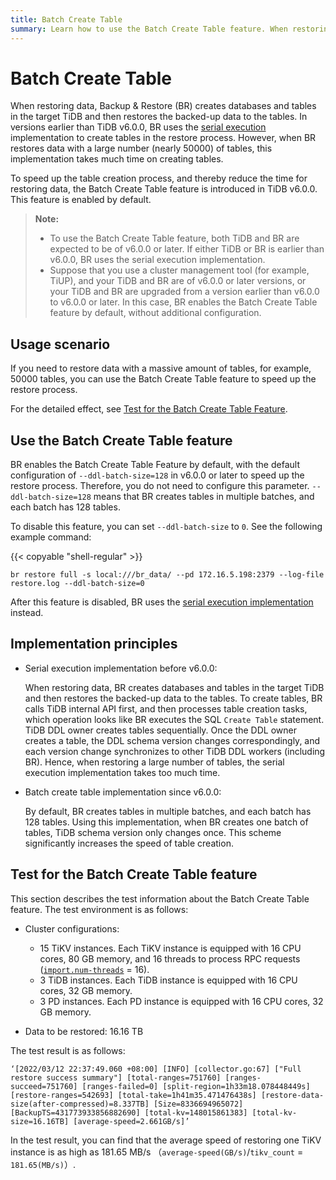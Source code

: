 ```yaml
---
title: Batch Create Table
summary: Learn how to use the Batch Create Table feature. When restoring data, BR can create tables in batches to speed up the restore process.
---
```


# Batch Create Table

When restoring data, Backup & Restore (BR) creates databases and tables in the target TiDB and then restores the backed-up data to the tables. In versions earlier than TiDB v6.0.0, BR uses the [serial execution](#implementation-principles) implementation to create tables in the restore process. However, when BR restores data with a large number (nearly 50000) of tables, this implementation takes much time on creating tables.

To speed up the table creation process, and thereby reduce the time for restoring data, the Batch Create Table feature is introduced in TiDB v6.0.0. This feature is enabled by default.

> **Note:**
>
> - To use the Batch Create Table feature, both TiDB and BR are expected to be of v6.0.0 or later. If either TiDB or BR is earlier than v6.0.0, BR uses the serial execution implementation.
> - Suppose that you use a cluster management tool (for example, TiUP), and your TiDB and BR are of v6.0.0 or later versions, or your TiDB and BR are upgraded from a version earlier than v6.0.0 to v6.0.0 or later. In this case, BR enables the Batch Create Table feature by default, without additional configuration.

## Usage scenario

If you need to restore data with a massive amount of tables, for example, 50000 tables, you can use the Batch Create Table feature to speed up the restore process.

For the detailed effect, see [Test for the Batch Create Table Feature](#test-for-the-batch-create-table-feature).

## Use the Batch Create Table feature

BR enables the Batch Create Table Feature by default, with the default configuration of `--ddl-batch-size=128` in v6.0.0 or later to speed up the restore process. Therefore, you do not need to configure this parameter. `--ddl-batch-size=128` means that BR creates tables in multiple batches, and each batch has 128 tables.

To disable this feature, you can set `--ddl-batch-size` to `0`. See the following example command:

{{< copyable "shell-regular" >}}

```shell
br restore full -s local:///br_data/ --pd 172.16.5.198:2379 --log-file restore.log --ddl-batch-size=0
```

After this feature is disabled, BR uses the [serial execution implementation](#implementation-principles) instead.

## Implementation principles

- Serial execution implementation before v6.0.0:

    When restoring data, BR creates databases and tables in the target TiDB and then restores the backed-up data to the tables. To create tables, BR calls TiDB internal API first, and then processes table creation tasks, which operation looks like BR executes the SQL `Create Table` statement. TiDB DDL owner creates tables sequentially. Once the DDL owner creates a table, the DDL schema version changes correspondingly, and each version change synchronizes to other TiDB DDL workers (including BR). Hence, when restoring a large number of tables, the serial execution implementation takes too much time.

- Batch create table implementation since v6.0.0:

    By default, BR creates tables in multiple batches, and each batch has 128 tables. Using this implementation, when BR creates one batch of tables, TiDB schema version only changes once. This scheme significantly increases the speed of table creation.

## Test for the Batch Create Table feature

This section describes the test information about the Batch Create Table feature. The test environment is as follows:

- Cluster configurations:

    - 15 TiKV instances. Each TiKV instance is equipped with 16 CPU cores, 80 GB memory, and 16 threads to process RPC requests ([`import.num-threads`](/tikv-configuration-file.md#num-threads) = 16).
    - 3 TiDB instances. Each TiDB instance is equipped with 16 CPU cores, 32 GB memory.
    - 3 PD instances. Each PD instance is equipped with 16 CPU cores, 32 GB memory.

- Data to be restored: 16.16 TB

The test result is as follows:

```
‘[2022/03/12 22:37:49.060 +08:00] [INFO] [collector.go:67] ["Full restore success summary"] [total-ranges=751760] [ranges-succeed=751760] [ranges-failed=0] [split-region=1h33m18.078448449s] [restore-ranges=542693] [total-take=1h41m35.471476438s] [restore-data-size(after-compressed)=8.337TB] [Size=8336694965072] [BackupTS=431773933856882690] [total-kv=148015861383] [total-kv-size=16.16TB] [average-speed=2.661GB/s]’
```

In the test result, you can find that the average speed of restoring one TiKV instance is as high as 181.65 MB/s （`average-speed(GB/s)`/`tikv_count` = `181.65(MB/s)`）.